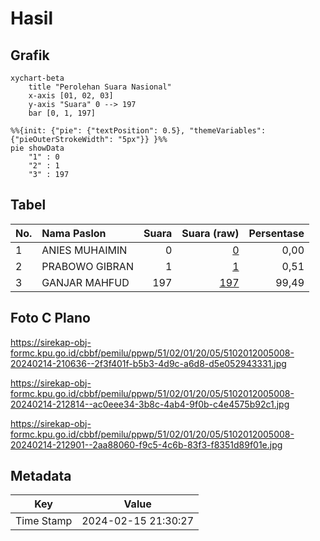 # Hasil

## Grafik

```mermaid
xychart-beta
    title "Perolehan Suara Nasional"
    x-axis [01, 02, 03]
    y-axis "Suara" 0 --> 197
    bar [0, 1, 197]
```

```mermaid
%%{init: {"pie": {"textPosition": 0.5}, "themeVariables": {"pieOuterStrokeWidth": "5px"}} }%%
pie showData
    "1" : 0
    "2" : 1
    "3" : 197
```

## Tabel

| No. | Nama Paslon    | Suara | Suara (raw) | Persentase |
|:--- |:-------------- | -----:| -----------:| ----------:|
| 1   | ANIES MUHAIMIN | 0     | [0][p-1]    | 0,00       |
| 2   | PRABOWO GIBRAN | 1     | [1][p-2]    | 0,51       |
| 3   | GANJAR MAHFUD  | 197   | [197][p-3]  | 99,49      |


[p-1]: https://github.com/gigit-pemilu/pemilu-2024/blob/main/pilpres/hitung-suara/sub/51-bali/sub/02-tabanan/sub/01-selemadeg/sub/2005-selemadeg/sub/008-tps/sub/paslon-1.txt
[p-2]: https://github.com/gigit-pemilu/pemilu-2024/blob/main/pilpres/hitung-suara/sub/51-bali/sub/02-tabanan/sub/01-selemadeg/sub/2005-selemadeg/sub/008-tps/sub/paslon-2.txt
[p-3]: https://github.com/gigit-pemilu/pemilu-2024/blob/main/pilpres/hitung-suara/sub/51-bali/sub/02-tabanan/sub/01-selemadeg/sub/2005-selemadeg/sub/008-tps/sub/paslon-3.txt

## Foto C Plano

https://sirekap-obj-formc.kpu.go.id/cbbf/pemilu/ppwp/51/02/01/20/05/5102012005008-20240214-210636--2f3f401f-b5b3-4d9c-a6d8-d5e052943331.jpg

https://sirekap-obj-formc.kpu.go.id/cbbf/pemilu/ppwp/51/02/01/20/05/5102012005008-20240214-212814--ac0eee34-3b8c-4ab4-9f0b-c4e4575b92c1.jpg

https://sirekap-obj-formc.kpu.go.id/cbbf/pemilu/ppwp/51/02/01/20/05/5102012005008-20240214-212901--2aa88060-f9c5-4c6b-83f3-f8351d89f01e.jpg


## Metadata

| Key        | Value               |
| ---------- | ------------------- |
| Time Stamp | 2024-02-15 21:30:27 |




